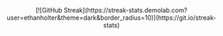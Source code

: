 <p align="center">
  [![GitHub Streak](https://streak-stats.demolab.com?user=ethanholter&theme=dark&border_radius=10)](https://git.io/streak-stats)
</p>
